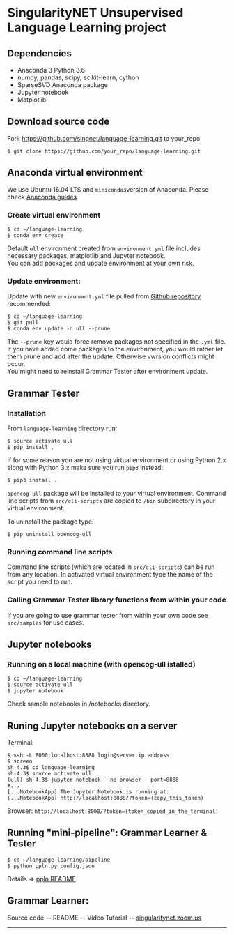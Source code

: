 # SingularityNET Unsupervised Language Learning project

## Dependencies
* Anaconda 3 Python 3.6
* numpy, pandas, scipy, scikit-learn, cython
* SparseSVD Anaconda package
* Jupyter notebook
* Matplotlib

## Download source code  
Fork https://github.com/singnet/language-learning.git to your_repo  
```
$ git clone https://github.com/your_repo/language-learning.git
```

## Anaconda virtual environment

We use Ubuntu 16.04 LTS and `miniconda3`version of Anaconda. Please check [Anaconda guides](https://conda.io/docs/user-guide/install/linux.html)

### Create virtual environment
```
$ cd ~/language-learning
$ conda env create
```

Default `ull` environment created from `environment.yml` file 
includes necessary packages, matplotlib and Jupyter notebook.  
You can add packages and update environment at your own risk.  

### Update environment:
Update with new `environment.yml` file pulled from 
[Github repository](https://github.com/singnet/language-learning) recommended:
```
$ cd ~/language-learning
$ git pull
$ conda env update -n ull --prune
```
The `--prune` key would force remove packages not specified in the `.yml` file.
If you have added come packages to the environment, you would rather let them prune and add after the update. Otherwise vwrsion conflicts might occur.  
You might need to reinstall Grammar Tester after environment update.

## Grammar Tester 

### Installation

From `language-learning` directory run:

```
$ source activate ull
$ pip install .
```
If for some reason you are not using virtual environment or using Python 2.x along with Python 3.x make sure you
run `pip3` instead:
```
$ pip3 install .
```

`opencog-ull` package will be installed to your virtual environment.
Command line scripts from `src/cli-scripts` are copied to `/bin` subdirectory in your virtual environment.

To uninstall the package type:
```
$ pip uninstall opencog-ull
```

### Running command line scripts

Command line scripts (which are located in `src/cli-scripts`) can be run from any location. In activated virtual
environment type the name of the script you need to run.

### Calling Grammar Tester library functions from within your code

If you are going to use grammar tester from within your own code see `src/samples` for use cases.


## Jupyter notebooks

### Running on a local machine (with opencog-ull istalled)
```
$ cd ~/language-learning
$ source activate ull
$ jupyter notebook
```
Check sample notebooks in /notebooks directory.

## Runing Jupyter notebooks on a server  

Terminal:  
```
$ ssh -L 8000:localhost:8888 login@server.ip.address  
$ screen  
sh-4.3$ cd language-learning  
sh-4.3$ source activate ull  
(ull) sh-4.3$ jupyter notebook --no-browser --port=8888
#...
[...NotebookApp] The Jupyter Notebook is running at:
[...NotebookApp] http://localhost:8888/?token=(copy_this_token)  
```
Browser: `http://localhost:8000/?token=(token_copied_in_the_terminal)`  

## Running "mini-pipeline": Grammar Learner & Tester
```
$ cd ~/language-learning/pipeline
$ python ppln.py config.json
```
Details ⇒ [ppln README](https://github.com/singnet/language-learning/tree/master/pipeline)

## Grammar Learner:

Source code -- 
README --
Video Tutorial -- [singularitynet.zoom.us](https://singularitynet.zoom.us/recording/play/k9detja9ZtZif4RrHzIgsiA7FwjFyGRPkV9zNamanliVYLh6Rq0zGTRh8nbS8xsI?continueMode=true)

---
